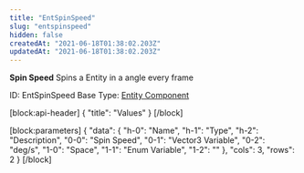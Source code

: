 ```yaml
---
title: "EntSpinSpeed"
slug: "entspinspeed"
hidden: false
createdAt: "2021-06-18T01:38:02.203Z"
updatedAt: "2021-06-18T01:38:02.203Z"
---
```

**Spin Speed**
Spins a Entity in a angle every frame

ID: EntSpinSpeed
Base Type: [Entity Component](doc:componententity)

[block:api-header]
{
  "title": "Values"
}
[/block]

[block:parameters]
{
  "data": {
    "h-0": "Name",
    "h-1": "Type",
    "h-2": "Description",
    "0-0": "Spin Speed",
    "0-1": "Vector3 Variable",
    "0-2": "deg/s",
    "1-0": "Space",
    "1-1": "Enum Variable<Space>",
    "1-2": ""
  },
  "cols": 3,
  "rows": 2
}
[/block]